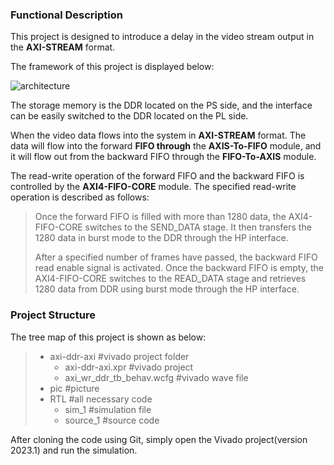 ### Functional Description

This project is designed to introduce a delay in the video stream output in the **AXI-STREAM** format.

The framework of this project is displayed below:

![architecture](pic/architecture.png)

The storage memory is the DDR located on the PS side, and the interface can be easily switched to the DDR located on the PL side.

When the video data flows into the system in **AXI-STREAM** format. The data will flow into the forward **FIFO through** the **AXIS-To-FIFO** module, and it will flow out from the backward FIFO through the **FIFO-To-AXIS** module. 

The read-write operation of the forward FIFO and the backward FIFO is controlled by the **AXI4-FIFO-CORE** module. The specified read-write operation is described as follows:

> Once the forward FIFO is filled with more than 1280 data, the AXI4-FIFO-CORE switches to the SEND_DATA stage. It then transfers the 1280 data in burst mode to the DDR through the HP interface.
>
> After a specified number of frames have passed, the backward FIFO read enable signal is activated. Once the backward FIFO is empty, the AXI4-FIFO-CORE switches to the READ_DATA stage and retrieves 1280 data from DDR using burst mode through the HP interface.

### Project Structure

The tree map of this project is shown as below:

> - axi-ddr-axi #vivado project folder
>   - axi-ddr-axi.xpr #vivado project
>   - axi_wr_ddr_tb_behav.wcfg #vivado wave file
> - pic #picture
> - RTL #all necessary code
>   - sim_1 #simulation file
>   - source_1 #source code

After cloning the code using Git, simply open the Vivado project(version 2023.1) and run the simulation.

